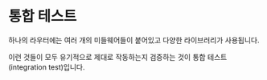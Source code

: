# 통합 테스트

하나의 라우터에는 여러 개의 미들웨어들이 붙어있고 다양한 라이브러리가 사용됩니다.

이런 것들이 모두 유기적으로 제대로 작동하는지 검증하는 것이 통합 테스트(integration test)입니다.
